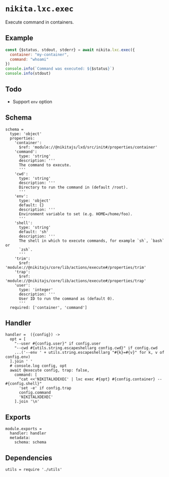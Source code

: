 
# `nikita.lxc.exec`

Execute command in containers.

## Example

```js
const {$status, stdout, stderr} = await nikita.lxc.exec({
  container: "my-container",
  command: "whoami"
})
console.info(`Command was executed: ${$status}`)
console.info(stdout)
```

## Todo

* Support `env` option

## Schema

    schema =
      type: 'object'
      properties:
        'container':
          $ref: 'module://@nikitajs/lxd/src/init#/properties/container'
        'command':
          type: 'string'
          description: '''
          The command to execute.
          '''
        'cwd':
          type: 'string'
          description: '''
          Directory to run the command in (default /root).
          '''
        'env':
          type: 'object'
          default: {}
          description: '''
          Environment variable to set (e.g. HOME=/home/foo).
          '''
        'shell':
          type: 'string'
          default: 'sh'
          description: '''
          The shell in which to execute commands, for example `sh`, `bash` or
          `zsh`.
          '''
        'trim':
          $ref: 'module://@nikitajs/core/lib/actions/execute#/properties/trim'
        'trap':
          $ref: 'module://@nikitajs/core/lib/actions/execute#/properties/trap'
        'user':
          type: 'integer'
          description: '''
          User ID to run the command as (default 0).
          '''
      required: ['container', 'command']

## Handler

    handler =  ({config}) ->
      opt = [
        "--user #{config.user}" if config.user
        "--cwd #{utils.string.escapeshellarg config.cwd}" if config.cwd
        ...('--env ' + utils.string.escapeshellarg "#{k}=#{v}" for k, v of config.env)
      ].join ' '
      # console.log config, opt
      await @execute config, trap: false,
        command: [
          "cat <<'NIKITALXDEXEC' | lxc exec #{opt} #{config.container} -- #{config.shell}"
          'set -e' if config.trap
          config.command
          'NIKITALXDEXEC'
        ].join '\n'

## Exports

    module.exports =
      handler: handler
      metadata:
        schema: schema

## Dependencies

    utils = require './utils'
